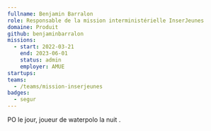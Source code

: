 ```yaml
---
fullname: Benjamin Barralon
role: Responsable de la mission interministérielle InserJeunes
domaine: Produit
github: benjaminbarralon
missions:
  - start: 2022-03-21
    end: 2023-06-01
    status: admin
    employer: AMUE
startups:
teams:
  - /teams/mission-inserjeunes
badges:
  - segur
---
```


PO le jour, joueur de waterpolo la nuit .
